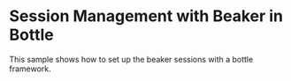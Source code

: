 # Session Management with Beaker in Bottle
This sample shows how to set up the beaker sessions with a bottle framework.
